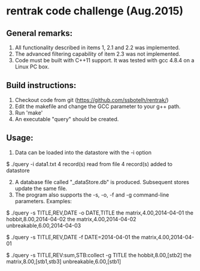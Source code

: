 # rentrak code challenge (Aug.2015)

## General remarks:
1. All functionality described in items 1, 2.1 and 2.2 was implemented. 
2. The advanced filtering capability of item 2.3 was not implemented.
3. Code must be built with C++11 support. It was tested with gcc 4.8.4 on a Linux PC box.

## Build instructions:
1. Checkout code from git (https://github.com/ssbotelh/rentrak/)
2. Edit the makefile and change the GCC parameter to your g++ path.
3. Run 'make'
4. An executable "query" should be created.

## Usage:
1. Data can be loaded into the datastore with the -i option

$ ./query -i data1.txt
4 record(s) read from file
4 record(s) added to datastore

2. A database file called "_dataStore.db" is produced. Subsequent stores update the same file.
3. The program also supports the -s, -o, -f and -g command-line parameters. Examples:

$ ./query -s TITLE,REV,DATE -o DATE,TITLE
the matrix,4.00,2014-04-01
the hobbit,8.00,2014-04-02
the matrix,4.00,2014-04-02
unbreakable,6.00,2014-04-03

$ ./query -s TITLE,REV,DATE -f DATE=2014-04-01
the matrix,4.00,2014-04-01

$ ./query -s TITLE,REV:sum,STB:collect -g TITLE
the hobbit,8.00,[stb2]
the matrix,8.00,[stb1,stb3]
unbreakable,6.00,[stb1]


